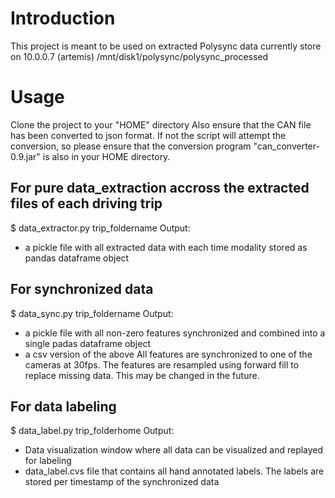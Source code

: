 # Introduction

This project is meant to be used on extracted Polysync data currently store on 10.0.0.7 (artemis)
    /mnt/disk1/polysync/polysync_processed

# Usage
Clone the project to your "HOME" directory
Also ensure that the CAN file has been converted to json format. 
If not the script will attempt the conversion, so please ensure that the conversion program "can_converter-0.9.jar" is also in your HOME directory.

## For pure data_extraction accross the extracted files of each driving trip
$ data_extractor.py trip_foldername
Output: 
* a pickle file with all extracted data with each time modality stored as pandas dataframe object

## For synchronized data
$ data_sync.py trip_foldername
Output: 
* a pickle file with all non-zero features synchronized and combined into a single padas dataframe object
* a csv version of the above
All features are synchronized to one of the cameras at 30fps. The features are resampled using forward fill to replace missing data.
This may be changed in the future.

## For data labeling
$ data_label.py trip_folderhome
Output: 
* Data visualization window where all data can be visualized and replayed for labeling
* data_label.cvs file that contains all hand annotated labels. 
The labels are stored per timestamp of the synchronized data   
